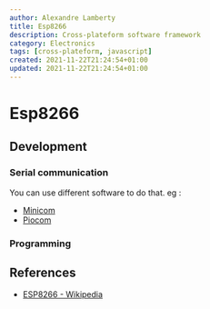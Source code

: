 ```yaml
---
author: Alexandre Lamberty
title: Esp8266
description: Cross-plateform software framework
category: Electronics
tags: [cross-plateform, javascript]
created: 2021-11-22T21:24:54+01:00
updated: 2021-11-22T21:24:54+01:00
---
```


# Esp8266

## Development

### Serial communication

You can use different software to do that. eg :

- [Minicom](https://linux.die.net/man/1/minicom)
- [Piocom](https://linux.die.net/man/8/picocom)

### Programming

## References

- [ESP8266 - Wikipedia](https://en.wikipedia.org/wiki/ESP8266)


